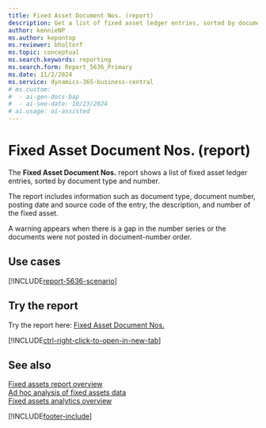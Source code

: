 ```yaml
---
title: Fixed Asset Document Nos. (report)
description: Get a list of fixed asset ledger entries, sorted by document type and number. Use it for auditing your fixed assets transaction.
author: kennieNP
ms.author: kepontop
ms.reviewer: bholtorf
ms.topic: conceptual
ms.search.keywords: reporting
ms.search.form: Report_5636_Primary
ms.date: 11/2/2024
ms.service: dynamics-365-business-central
# ms.custom:
#  - ai-gen-docs-bap
#  - ai-seo-date: 10/23/2024
# ai.usage: ai-assisted
---
```


# Fixed Asset Document Nos. (report)

The **Fixed Asset Document Nos.** report shows a list of fixed asset ledger entries, sorted by document type and number. 

The report includes information such as document type, document number, posting date and source code of the entry, the description, and number of the fixed asset.

A warning appears when there is a gap in the number series or the documents were not posted in document-number order.


## Use cases

[!INCLUDE[report-5636-scenario](../includes/report-5636-scenario-include.md)]

<!-- 

Prompt

Below is a report in an ERP system. Provide 3-4 use cases for different personas working with fixed asset management or finance for fixed assets.

Format like this:    
  
As a <persona>, use the report to    
* use case 1  
* use case 2    

Do not capitalize the persona names. 

Do not start lines with "Use the data to"

## Report name
Fixed Asset Document Nos.

## Report description


### What the report does

### Use cases


Please include your data sources and URLs

-->


## Try the report

Try the report here: [Fixed Asset Document Nos.](https://businesscentral.dynamics.com?report=5636)

[!INCLUDE[ctrl-right-click-to-open-in-new-tab](../includes/ctrl-right-click-to-open-in-new-tab.md)]

## See also

[Fixed assets report overview](../fa-reports.md)  
[Ad hoc analysis of fixed assets data](../ad-hoc-analysis-fa.md)  
[Fixed assets analytics overview](../fa-analytics-overview.md)  

[!INCLUDE[footer-include](../includes/footer-banner.md)]